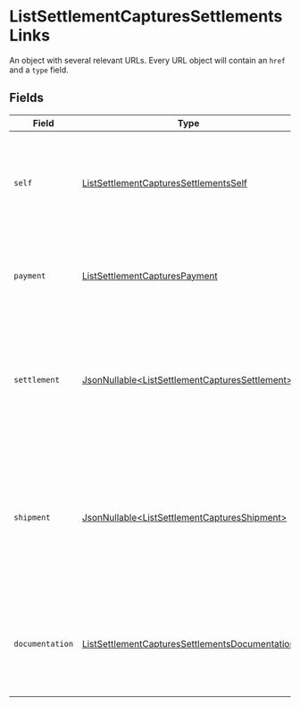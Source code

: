 # ListSettlementCapturesSettlementsLinks

An object with several relevant URLs. Every URL object will contain an `href` and a `type` field.


## Fields

| Field                                                                                                                                     | Type                                                                                                                                      | Required                                                                                                                                  | Description                                                                                                                               |
| ----------------------------------------------------------------------------------------------------------------------------------------- | ----------------------------------------------------------------------------------------------------------------------------------------- | ----------------------------------------------------------------------------------------------------------------------------------------- | ----------------------------------------------------------------------------------------------------------------------------------------- |
| `self`                                                                                                                                    | [ListSettlementCapturesSettlementsSelf](../../models/operations/ListSettlementCapturesSettlementsSelf.md)                                 | :heavy_check_mark:                                                                                                                        | In v2 endpoints, URLs are commonly represented as objects with an `href` and `type` field.                                                |
| `payment`                                                                                                                                 | [ListSettlementCapturesPayment](../../models/operations/ListSettlementCapturesPayment.md)                                                 | :heavy_check_mark:                                                                                                                        | The API resource URL of the [payment](get-payment) that this capture belongs to.                                                          |
| `settlement`                                                                                                                              | [JsonNullable\<ListSettlementCapturesSettlement>](../../models/operations/ListSettlementCapturesSettlement.md)                            | :heavy_minus_sign:                                                                                                                        | The API resource URL of the [settlement](get-settlement) this capture has been settled with. Not present if<br/>not yet settled.          |
| `shipment`                                                                                                                                | [JsonNullable\<ListSettlementCapturesShipment>](../../models/operations/ListSettlementCapturesShipment.md)                                | :heavy_minus_sign:                                                                                                                        | The API resource URL of the [shipment](get-shipment) this capture is associated with. Not present if<br/>it isn't associated with a shipment. |
| `documentation`                                                                                                                           | [ListSettlementCapturesSettlementsDocumentation](../../models/operations/ListSettlementCapturesSettlementsDocumentation.md)               | :heavy_check_mark:                                                                                                                        | In v2 endpoints, URLs are commonly represented as objects with an `href` and `type` field.                                                |